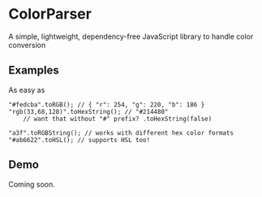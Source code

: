 ColorParser
===========

A simple, lightweight, dependency-free JavaScript library to handle color conversion

## Examples

As easy as

	"#fedcba".toRGB(); // { "r": 254, "g": 220, "b": 186 }
	"rgb(33,68,128)".toHexString(); // "#214480"
	    // want that without "#" prefix? .toHexString(false)
    
	"a3f".toRGBString(); // works with different hex color formats
	"#ab6622".toHSL(); // supports HSL too!

## Demo

Coming soon.
